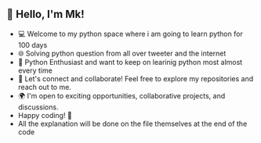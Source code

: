 ## 👋 Hello, I'm Mk!

* 💻 Welcome to my python space where i am going to learn python for 100 days 
* 🌐 Solving python question from all over tweeter and the internet
* 🐍 Python Enthusiast and want to keep on learinig python most almost every time
* 🌟 Let's connect and collaborate! Feel free to explore my repositories and reach out to me.
* 🌍 I'm open to exciting opportunities, collaborative projects, and discussions.
* Happy coding! 🚀
* All the explanation will be done on the file themselves at the end of the code
